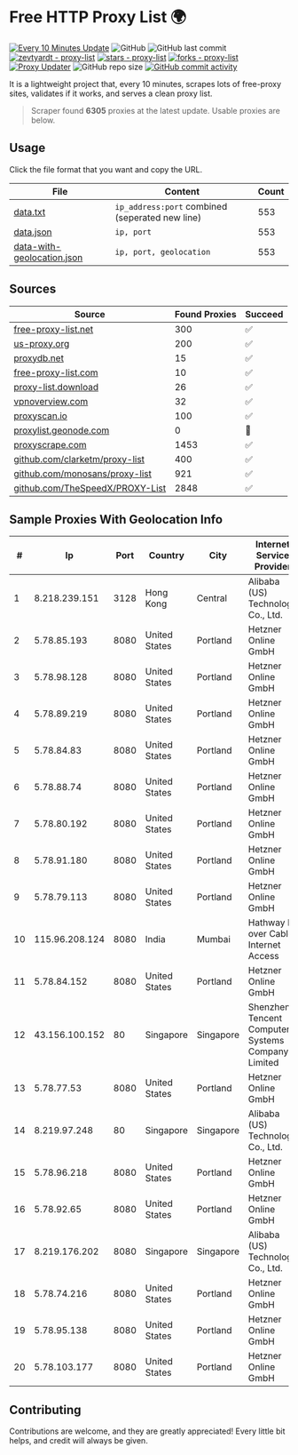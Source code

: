 
# Free HTTP Proxy List 🌍

[![Every 10 Minutes Update](https://github.com/mertguvencli/http-proxy-list/actions/workflows/main.yml/badge.svg?branch=main)](https://github.com/mertguvencli/http-proxy-list/actions/workflows/main.yml)
![GitHub](https://img.shields.io/github/license/mertguvencli/http-proxy-list)
![GitHub last commit](https://img.shields.io/github/last-commit/mertguvencli/http-proxy-list)
[![zevtyardt - proxy-list](https://img.shields.io/static/v1?label=zevtyardt&message=proxy-list&color=blue&logo=github)](https://github.com/zevtyardt/proxy-list "Go to GitHub repo")
[![stars - proxy-list](https://img.shields.io/github/stars/zevtyardt/proxy-list?style=social)](https://github.com/zevtyardt/proxy-list)
[![forks - proxy-list](https://img.shields.io/github/forks/zevtyardt/proxy-list?style=social)](https://github.com/zevtyardt/proxy-list)
[![Proxy Updater](https://github.com/zevtyardt/proxy-list/workflows/Proxy%20Updater/badge.svg)](https://github.com/zevtyardt/proxy-list/actions?query=workflow:"Proxy+Updater")
![GitHub repo size](https://img.shields.io/github/repo-size/zevtyardt/proxy-list)
[![GitHub commit activity](https://img.shields.io/github/commit-activity/m/zevtyardt/proxy-list?logo=commits)](https://github.com/zevtyardt/proxy-list/commits/main)

It is a lightweight project that, every 10 minutes, scrapes lots of free-proxy sites, validates if it works, and serves a clean proxy list.

> Scraper found **6305** proxies at the latest update. Usable proxies are below.

## Usage

Click the file format that you want and copy the URL.

|File|Content|Count|
|----|-------|-----|
|[data.txt](https://raw.githubusercontent.com/mertguvencli/http-proxy-list/main/proxy-list/data.txt)|`ip_address:port` combined (seperated new line)|553|
|[data.json](https://raw.githubusercontent.com/mertguvencli/http-proxy-list/main/proxy-list/data.json)|`ip, port`|553|
|[data-with-geolocation.json](https://raw.githubusercontent.com/mertguvencli/http-proxy-list/main/proxy-list/data-with-geolocation.json)|`ip, port, geolocation`|553|

## Sources

|Source|Found Proxies|Succeed|
|------|-------------|-------|
|[free-proxy-list.net](https://free-proxy-list.net)|300|✅|
|[us-proxy.org](https://www.us-proxy.org)|200|✅|
|[proxydb.net](http://proxydb.net)|15|✅|
|[free-proxy-list.com](https://free-proxy-list.com/?page=&port=&type%5B%5D=http&type%5B%5D=https&up_time=0&search=Search)|10|✅|
|[proxy-list.download](https://www.proxy-list.download/HTTP)|26|✅|
|[vpnoverview.com](https://vpnoverview.com/privacy/anonymous-browsing/free-proxy-servers)|32|✅|
|[proxyscan.io](https://www.proxyscan.io)|100|✅|
|[proxylist.geonode.com](https://proxylist.geonode.com/api/proxy-list?limit=300&page=1&sort_by=lastChecked&sort_type=desc&protocols=http,https)|0|🚫|
|[proxyscrape.com](https://api.proxyscrape.com/v2/?request=displayproxies&protocol=http&timeout=10000&country=all&ssl=all&anonymity=all)|1453|✅|
|[github.com/clarketm/proxy-list](https://raw.githubusercontent.com/clarketm/proxy-list/master/proxy-list-raw.txt)|400|✅|
|[github.com/monosans/proxy-list](https://raw.githubusercontent.com/monosans/proxy-list/main/proxies/http.txt)|921|✅|
|[github.com/TheSpeedX/PROXY-List](https://raw.githubusercontent.com/TheSpeedX/PROXY-List/master/http.txt)|2848|✅|


## Sample Proxies With Geolocation Info

|#|Ip|Port|Country|City|Internet Service Provider|
|-|--|----|-------|----|-------------------------|
|1|8.218.239.151|3128|Hong Kong|Central|Alibaba (US) Technology Co., Ltd.|
|2|5.78.85.193|8080|United States|Portland|Hetzner Online GmbH|
|3|5.78.98.128|8080|United States|Portland|Hetzner Online GmbH|
|4|5.78.89.219|8080|United States|Portland|Hetzner Online GmbH|
|5|5.78.84.83|8080|United States|Portland|Hetzner Online GmbH|
|6|5.78.88.74|8080|United States|Portland|Hetzner Online GmbH|
|7|5.78.80.192|8080|United States|Portland|Hetzner Online GmbH|
|8|5.78.91.180|8080|United States|Portland|Hetzner Online GmbH|
|9|5.78.79.113|8080|United States|Portland|Hetzner Online GmbH|
|10|115.96.208.124|8080|India|Mumbai|Hathway IP over Cable Internet Access|
|11|5.78.84.152|8080|United States|Portland|Hetzner Online GmbH|
|12|43.156.100.152|80|Singapore|Singapore|Shenzhen Tencent Computer Systems Company Limited|
|13|5.78.77.53|8080|United States|Portland|Hetzner Online GmbH|
|14|8.219.97.248|80|Singapore|Singapore|Alibaba (US) Technology Co., Ltd.|
|15|5.78.96.218|8080|United States|Portland|Hetzner Online GmbH|
|16|5.78.92.65|8080|United States|Portland|Hetzner Online GmbH|
|17|8.219.176.202|8080|Singapore|Singapore|Alibaba (US) Technology Co., Ltd.|
|18|5.78.74.216|8080|United States|Portland|Hetzner Online GmbH|
|19|5.78.95.138|8080|United States|Portland|Hetzner Online GmbH|
|20|5.78.103.177|8080|United States|Portland|Hetzner Online GmbH|



## Contributing

Contributions are welcome, and they are greatly appreciated! Every
little bit helps, and credit will always be given.

